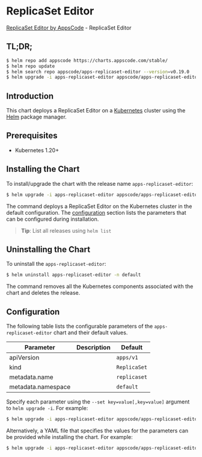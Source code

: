 # ReplicaSet Editor

[ReplicaSet Editor by AppsCode](https://appscode.com) - ReplicaSet Editor

## TL;DR;

```bash
$ helm repo add appscode https://charts.appscode.com/stable/
$ helm repo update
$ helm search repo appscode/apps-replicaset-editor --version=v0.19.0
$ helm upgrade -i apps-replicaset-editor appscode/apps-replicaset-editor -n default --create-namespace --version=v0.19.0
```

## Introduction

This chart deploys a ReplicaSet Editor on a [Kubernetes](http://kubernetes.io) cluster using the [Helm](https://helm.sh) package manager.

## Prerequisites

- Kubernetes 1.20+

## Installing the Chart

To install/upgrade the chart with the release name `apps-replicaset-editor`:

```bash
$ helm upgrade -i apps-replicaset-editor appscode/apps-replicaset-editor -n default --create-namespace --version=v0.19.0
```

The command deploys a ReplicaSet Editor on the Kubernetes cluster in the default configuration. The [configuration](#configuration) section lists the parameters that can be configured during installation.

> **Tip**: List all releases using `helm list`

## Uninstalling the Chart

To uninstall the `apps-replicaset-editor`:

```bash
$ helm uninstall apps-replicaset-editor -n default
```

The command removes all the Kubernetes components associated with the chart and deletes the release.

## Configuration

The following table lists the configurable parameters of the `apps-replicaset-editor` chart and their default values.

|     Parameter      | Description |         Default         |
|--------------------|-------------|-------------------------|
| apiVersion         |             | <code>apps/v1</code>    |
| kind               |             | <code>ReplicaSet</code> |
| metadata.name      |             | <code>replicaset</code> |
| metadata.namespace |             | <code>default</code>    |


Specify each parameter using the `--set key=value[,key=value]` argument to `helm upgrade -i`. For example:

```bash
$ helm upgrade -i apps-replicaset-editor appscode/apps-replicaset-editor -n default --create-namespace --version=v0.19.0 --set apiVersion=apps/v1
```

Alternatively, a YAML file that specifies the values for the parameters can be provided while
installing the chart. For example:

```bash
$ helm upgrade -i apps-replicaset-editor appscode/apps-replicaset-editor -n default --create-namespace --version=v0.19.0 --values values.yaml
```
